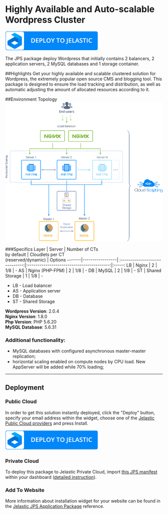 # Highly Available and Auto-scalable Wordpress Cluster

[![Deploy](https://github.com/jelastic-jps/git-push-deploy/raw/master/images/deploy-to-jelastic.png)](https://jelastic.com/install-application/?manifest=https%3A%2F%2Fgithub.com%2Fjelastic-jps%2Fmagento-cluster%2Fraw%2Fmaster%2Fmanifest.jps) 

The JPS package deploy Wordpress that initially contains 2 balancers, 2 application servers, 2 MySQL databases and 1 storage container.

##Highlights
Get your highly available and scalable clustered solution for Wordpress, the extremely popular open source CMS and blogging tool. This package is designed to ensure the load tracking and distribution, as well as automatic adjusting the amount of allocated resources according to it.

##Environment Topology
![Cluster Topology](images/topology.png)

###Specifics
 Layer | Server          | Number of CTs <br/> by default | Cloudlets per CT <br/> (reserved/dynamic) | Options
-------|-----------------| :-----------------------------:|:-----------------------------------------:|:-----:
LB     |      Nginx      |           2                    |           1/8                             |   -
AS     | Nginx (PHP-FPM) |           2                    |           1/8                             |   -
DB     |      MySQL      |           2                    |           1/8                             |   -
ST     |  Shared Storage |           1                    |           1/8                             |   -

* LB - Load balancer
* AS - Application server
* DB - Database
* ST - Shared Storage

**Wordpress Version**: 2.0.4<br/>
**Nginx Version**: 1.8.0<br/>
**Php Version**: PHP 5.6.20<br/>
**MySQL Database**: 5.6.31<br/>

### Additional functionality:
* MySQL databases with configured asynchronous master-master replication;
* horizontal scaling enabled on compute nodes by CPU load. New AppServer will be added while 70% loading;

---

## Deployment

### Public Cloud

In order to get this solution instantly deployed, click the "Deploy" button, specify your email address within the widget, choose one of the [Jelastic Public Cloud providers](https://jelastic.cloud) and press Install.

[![Deploy](https://github.com/jelastic-jps/git-push-deploy/raw/master/images/deploy-to-jelastic.png)](https://jelastic.com/install-application/?manifest=https%3A%2F%2Fgithub.com%2Fjelastic-jps%2Fmagento-cluster%2Fraw%2Fmaster%2Fmanifest.jps) 

### Private Cloud 
To deploy this package to Jelastic Private Cloud, import [this JPS manifest](../../raw/master/manifest.jps) within your dashboard ([detailed instruction](https://docs.jelastic.com/environment-export-import#import)).

### Add To Website
More information about installation widget for your website can be found in the [Jelastic JPS Application Package](https://github.com/jelastic-jps/jpswiki/wiki/Jelastic-JPS-Application-Package) reference.

